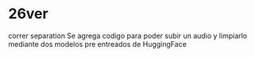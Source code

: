 # 26ver
correr separation
Se agrega codigo para poder subir un audio y limpiarlo mediante dos modelos pre entreados de HuggingFace 
